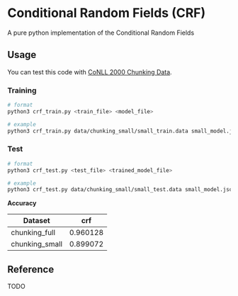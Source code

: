 # Conditional Random Fields (CRF)
A pure python implementation of the Conditional Random Fields

## Usage

You can test this code with [CoNLL 2000 Chunking Data](https://www.clips.uantwerpen.be/conll2000/chunking/).

### Training

```sh
# format
python3 crf_train.py <train_file> <model_file>

# example
python3 crf_train.py data/chunking_small/small_train.data small_model.json
```

### Test

```sh
# format
python3 crf_test.py <test_file> <trained_model_file>

# example
python3 crf_test.py data/chunking_small/small_test.data small_model.json
```

**Accuracy**

|    Dataset     | crf |
|--------------- | -------- |
| chunking_full  | 0.960128 |
| chunking_small | 0.899072 |

## Reference
TODO
